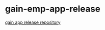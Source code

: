 # gain-emp-app-release
[gain app release repository](https://img.shields.io/badge/dynamic/json?url=https://api.github.com/repos/piaowenjie/gain-emp-app-release/releases/latest&query=$.assets[0].browser_download_url&label=Download%20Latest&color=success)
